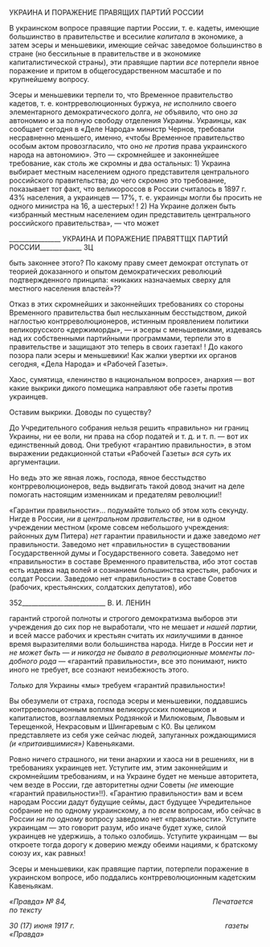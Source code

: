 УКРАИНА И ПОРАЖЕНИЕ ПРАВЯЩИХ ПАРТИЙ РОССИИ

В украинском вопросе правящие партии России, т. е. кадеты, имеющие большинство в правительстве и всесилие _капитала_ в экономике, а затем эсеры и меньшевики, имеющие сейчас заведомое большинство в стране (но бессильные в правительстве и в экономике капиталистической страны), эти правящие партии _все_ потерпели явное по­ражение и притом в общегосударственном масштабе и по крупнейшему вопросу.

Эсеры и меньшевики терпели то, что Временное правительство кадетов, т. е. контр­революционных буржуа, _не_ исполнило своего элементарного демократического долга, _не_ объявило, что оно _за_ автономию и за полную свободу отделения Украины. Украин­цы, как сообщает сегодня в «Деле Народа» министр Чернов, требовали несравненно меньшего, именно, «чтобы Временное правительство особым актом провозгласило, что оно _не против_ права украинского народа на автономию». Это — скромнейшее и закон­нейшее требование, как столь же скромны и два остальных: 1) Украина выбирает мест­ным населением одного представителя центрального российского правительства; до чего скромно это требование, показывает тот факт, что великороссов в России счита­лось в 1897 г. 43% населения, а украинцев — 17%, т. е. украинцы могли бы просить не одного министра на 16, а шестерых! ! 2) На Украине должен быть «избранный местным населением один представитель центрального российского правительства», — что мо­жет

  

________________ УКРАИНА И ПОРАЖЕНИЕ ПРАВЯТТЩХ ПАРТИЙ РОССИИ_____________ ЗЦ

быть законнее этого? По какому праву смеет демократ отступать от теорией доказанно­го и опытом демократических революций подтвержденного принципа: «никаких назна­чаемых сверху для местного населения властей»??

Отказ в этих скромнейших и законнейших требованиях со стороны Временного пра­вительства был неслыханным бесстыдством, дикой наглостью контрреволюционеров, истинным проявлением политики великорусского «держиморды», — и эсеры с мень­шевиками, издеваясь над их собственными партийными программами, терпели это в правительстве и защищают это теперь в своих газетах! ! До какого позора пали эсеры и меньшевики! Как жалки увертки их органов сегодня, «Дела Народа» и «Рабочей Газе­ты».

Хаос, сумятица, «ленинство в национальном вопросе», анархия — вот какие выкри­ки дикого помещика направляют обе газеты против украинцев.

Оставим выкрики. Доводы по существу?

До Учредительного собрания нельзя решить «правильно» ни границ Украины, ни ее воли, ни права на сбор податей и т. д. и т. п. — вот их единственный довод. Они требу­ют «гарантию правильности», в этом выражении редакционной статьи «Рабочей Газе­ты» _вся суть_ их аргументации.

Но ведь это же явная ложь, господа, явное бесстыдство контрреволюционеров, ведь выдвигать такой довод значит на деле помогать настоящим изменникам и предателям революции!!

«Гарантии правильности»... подумайте только об этом хоть секунду. Нигде в России, _ни в центральном правительстве,_ ни в одном учреждении местном (кроме совсем не­большого учреждения: районных дум Питера) _нет_ гарантии правильности и даже заве­домо _нет_ правильности. Заведомо нет «правильности» в существовании Государствен­ной думы и Государственного совета. Заведомо нет «правильности» в составе Времен­ного правительства, ибо этот состав есть издевка над волей и сознанием большинства крестьян, рабочих и солдат России. Заведомо нет «правильности» в составе Советов (рабочих, крестьянских, солдатских депутатов), ибо

  

352__________________________ В. И. ЛЕНИН

гарантий строгой полноты и строгого демократизма выборов эти учреждения до сих пор не выработали, что не мешает _и нашей партии,_ и всей массе рабочих и крестьян считать их _наилучшими_ в данное время выразителями воли большинства народа. Нигде в России нет _и не может быть_ — _и никогда не бывало в революционные моменты по­добного рода_ — «гарантий правильности», все это понимают, никто иного не требует, все сознают неизбежность этого.

_Только_ для Украины «мы» требуем «гарантий правильности»!

Вы обезумели от страха, господа эсеры и меньшевики, поддавшись контрреволюци­онным воплям великорусских помещиков и капиталистов, возглавляемых Родзянкой и Милюковым, Львовым и Терещенкой, Некрасовым и Шингаревым с К0. Вы целиком представляете из себя уже сейчас людей, запуганных рождающимися _(и «притаивши­мися»)_ Кавеньяками.

Ровно ничего страшного, ни тени анархии и хаоса ни в решениях, ни в требованиях украинцев нет. Уступите им, этим законнейшим и скромнейшим требованиям, и на Ук­раине будет не меньше авторитета, чем везде в России, где авторитетны _одни_ Советы _(не_ имеющие «гарантий правильности»!!). «Гарантию правильности» вам и всем наро­дам России дадут будущие сеймы, даст будущее Учредительное собрание не по одному украинскому, а по _всем_ вопросам, ибо сейчас в России _ни по одному_ вопросу заведомо нет «правильности». Уступите украинцам — это говорит разум, ибо иначе будет хуже, силой украинцев не удержишь, а только озлобишь. Уступите украинцам — вы откроете тогда дорогу к доверию между обеими нациями, к братскому союзу их, как равных!

Эсеры и меньшевики, как правящие партии, потерпели поражение в украинском во­просе, ибо поддались контрреволюционным кадетским Кавеньякам.

_«Правда» № 84,                                                                          Печатается по тексту_

_30 (17) июня 1917 г.                                                                            газеты «Правда»_